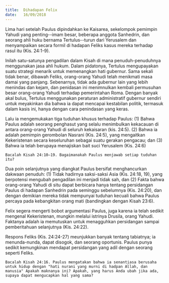 ```yaml
---
title:  Dihadapan Felix
date:   16/09/2018
---
```


Lima hari setelah Paulus dipindahkan ke Kaisarea, sekelompok pemimpin Yahudi yang penting--imam besar, beberapa anggota Sanhedrin, dan seorang ahli huku bernama Tertulus--turun dari Yerusalem dan menyampaikan secara formil di hadapan Feliks kasus mereka terhadap rasul itu (Kis. 24:1-9).

Inilah satu-satunya pengadilan dalam Kisah di mana penuduh-penuduhnya menggunakan jasa ahli hukum. Dalam pidatonya, Tertulus mengupayakan suatu strategi menarik untuk memenangkan hati gubernur. Sama sekali tidak benar, dibawah Feliks, orang-orang Yahudi telah menikmati masa damai yang panjang. Sebenarnya, tidak ada gubernur lain yang lebih menindas dan kejam, dan penidasan ini menimnulkan kembali permusuhan besar orang-orang Yahudi terhadap pemerintahan Roma. Dengan banyak akal bulus, Tertulus menggunakan peraturan administratif gubernur sendiri untuk meyakinkan dia bahwa ia dapat mencapai kestabilan politik, termasuk dalam kasis ini, hanya dengan cara penindasan yang keras.

Lalu ia mengemukakan tiga tuduhan khusus terhadap Paulus: (1) Bahwa Paulus adalah seorang penghasut yang selalu menimbulkan kekacauan di antara orang-orang Yahudi di seluruh kekaisaran (kis. 24:5). (2) Bahwa ia adalah pemimpin gerombolan Nasrani (Kis. 24:5), yang mengaitkan Kekeristenan secara keseluruhan sebagai suatu gerakan pengacau; dan (3) Bahwa ia telah berupaya menajiskan bait suci Yerusalem (Kis. 24:6)

`Bacalah Kisah 24:10–19. Bagaimanakah Paulus menjawab setiap tuduhan itu?`

Dua poin selanjutnya yang diangkat Paulus bersifat menghancurkan dakwaan penuduh: (1) Tidak hadirnya saksi-saksi Asia (Kis. 24:18, 19), yang berpotensi mengubah pengadilan ini menjadi tidak sah, dan (2) Fakta bahwa orang-orang Yahudi di situ dapat berbicara hanya tentang persidangan Paulus di hadapan Sanhedrin pada seminggu sebelumnya (Kis. 24:20), dan dengan demikian mereka tidak mempunyai tuduhan kecuali bahwa Paulus percaya pada kebangkitan orang mati (bandingkan dengan Kisah 23:6).

Felix segera mengerti bobot argumentasi Paulus, juga karena ia telah sedikit mengenal Kekeristenan, mungkin melalui istrinya Drusila, orang Yahudi. Faktanya adalah ia memutuskan untuk menagguhkan persidangan sampai pemberitahuan selanjutnya (Kis. 24:22).

Respons Feliks (Kis. 24:24-27) meunjukkan banyak tentang tabiatnya; ia menunda-nunda, dapat disogok, dan seorang oportunis. Paulus punya sedikit kemungkinan mendapat persidangan yang adil dengan seorang seperti Feliks.

`Bacalah Kisah 24:16. Paulus mengatakan bahwa ia senantiasa berusaha untuk hidup dengan "hati nurani yang murni di hadpan Allah, dan manusia" Apakah maknanya ini? Apakah, yang harus Anda ubah jika ada, supaya dapat mengucapkan hal yang sama?`